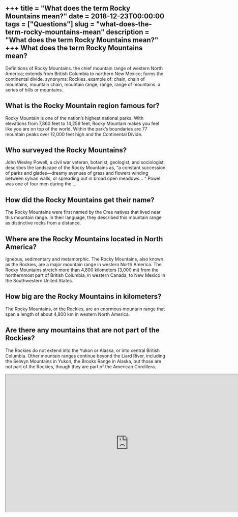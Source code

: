 +++
title = "What does the term Rocky Mountains mean?"
date = 2018-12-23T00:00:00
tags = ["Questions"]
slug = "what-does-the-term-rocky-mountains-mean"
description = "What does the term Rocky Mountains mean?"
+++
What does the term Rocky Mountains mean?
----------------------------------------

Definitions of Rocky Mountains. the chief mountain range of western North America; extends from British Columbia to northern New Mexico; forms the continental divide. synonyms: Rockies. example of: chain, chain of mountains, mountain chain, mountain range, range, range of mountains. a series of hills or mountains.

What is the Rocky Mountain region famous for?
---------------------------------------------

Rocky Mountain is one of the nation’s highest national parks. With elevations from 7,860 feet to 14,259 feet, Rocky Mountain makes you feel like you are on top of the world. Within the park’s boundaries are 77 mountain peaks over 12,000 feet high and the Continental Divide.

Who surveyed the Rocky Mountains?
---------------------------------

John Wesley Powell, a civil war veteran, botanist, geologist, and sociologist, describes the landscape of the Rocky Mountains as, “a constant succession of parks and glades—dreamy avenues of grass and flowers winding between sylvan walls, or spreading out in broad open meadows… ” Powel was one of four men during the …

How did the Rocky Mountains get their name?
-------------------------------------------

The Rocky Mountains were first named by the Cree natives that lived near this mountain range. In their language, they described this mountain range as distinctive rocks from a distance.

Where are the Rocky Mountains located in North America?
-------------------------------------------------------

Igneous, sedimentary and metamorphic. The Rocky Mountains, also known as the Rockies, are a major mountain range in western North America. The Rocky Mountains stretch more than 4,800 kilometers (3,000 mi) from the northernmost part of British Columbia, in western Canada, to New Mexico in the Southwestern United States.

How big are the Rocky Mountains in kilometers?
----------------------------------------------

The Rocky Mountains, or the Rockies, are an enormous mountain range that span a length of about 4,800 km in western North America.

Are there any mountains that are not part of the Rockies?
---------------------------------------------------------

The Rockies do not extend into the Yukon or Alaska, or into central British Columbia. Other mountain ranges continue beyond the Liard River, including the Selwyn Mountains in Yukon, the Brooks Range in Alaska, but those are not part of the Rockies, though they are part of the American Cordillera.

<iframe allow="accelerometer; autoplay; clipboard-write; encrypted-media; gyroscope; picture-in-picture" allowfullscreen="" class="__youtube_prefs__  epyt-is-override  no-lazyload" data-no-lazy="1" data-origheight="433" data-origwidth="770" data-skipgform_ajax_framebjll="" height="433" id="_ytid_59113" loading="lazy" src="https://www.youtube.com/embed/_wxtYhQr2aI?enablejsapi=1&autoplay=0&cc_load_policy=0&cc_lang_pref=&iv_load_policy=1&loop=0&modestbranding=0&rel=1&fs=1&playsinline=0&autohide=2&theme=dark&color=red&controls=1&" title="YouTube player" width="770"></iframe>